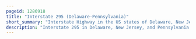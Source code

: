 ```yaml
---
pageid: 1286918
title: "Interstate 295 (Delaware–Pennsylvania)"
short_summary: "Interstate Highway in the US states of Delaware, New Jersey, and Pennsylvania"
description: "Interstate 295 in Delaware, New Jersey, and Pennsylvania is an auxiliary Interstate Highway, designated as a Bypass around Philadelphia, Pennsylvania, and a partial Beltway of Trenton, New Jersey."
---
```

